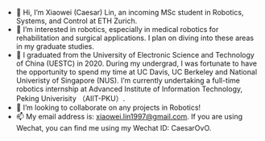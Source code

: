 - 👋 Hi, I’m Xiaowei (Caesar) Lin, an incoming MSc student in Robotics, Systems, and Control at ETH Zurich.
- 👀 I’m interested in robotics, especially in medical robotics for rehabilitation and surgical applications. I plan on diving into these areas in my graduate studies.
- 🌱 I graduated from the University of Electronic Science and Technology of China (UESTC) in 2020. During my undergrad, I was fortunate to have the opportunity to spend my time at UC Davis, UC Berkeley and National Univeristy of Singapore (NUS). I’m currently undertaking a full-time robotics internship at Advanced Institute of Information Technology, Peking Univerisity （AIIT-PKU）.
- 💞️ I’m looking to collaborate on any projects in Robotics!
- 📫 My email address is: xiaowei.lin1997@gmail.com. If you are using Wechat, you can find me using my Wechat ID: CaesarOvO.

<!---
CaesarLinxw/CaesarLinxw is a ✨ special ✨ repository because its `README.md` (this file) appears on your GitHub profile.
You can click the Preview link to take a look at your changes.
--->
